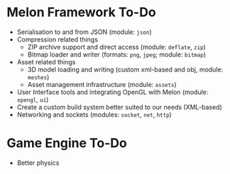 # Melon Framework To-Do

 * Serialisation to and from JSON (module: `json`)
 * Compression related things
   * ZIP archive support and direct access (module: `deflate`, `zip`)
   * Bitmap loader and writer (formats: `png`, `jpeg`; module: `bitmap`)
 * Asset related things
   * 3D model loading and writing (custom xml-based and obj, module: `meshes`)
   * Asset management infrastructure (module: `assets`)
 * User Interface tools and integrating OpenGL with Melon (module: `opengl`, `ui`)
 * Create a custom build system better suited to our needs (XML-based)
 * Networking and sockets (modules: `socket`, `net`, `http`)

# Game Engine To-Do

 * Better physics
